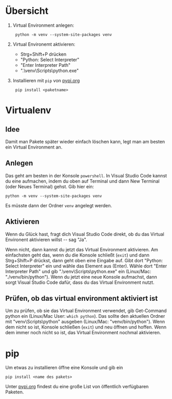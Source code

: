 # Übersicht

1. Virtual Environment anlegen:

        python -m venv --system-site-packages venv

1. Virtual Environemt aktivieren:
    - Strg+Shift+P drücken
    - "Python: Select Interpreter"
    - "Enter Interpreter Path"
    - ".\venv\Scripts\python.exe"

1. Installieren mit `pip` von [pypi.org](https://pypi.org/)

        pip install <paketname>

# Virtualenv

## Idee

Damit man Pakete später wieder einfach löschen kann, legt man am besten ein Virtual Environment an.

## Anlegen

Das geht am besten in der Konsole `powershell`.
In Visual Studio Code kannst du eine aufmachen, indem du oben auf Terminal und dann New Terminal (oder Neues Terminal) gehst.
Gib hier ein:

    python -m venv --system-site-packages venv

Es müsste dann der Ordner `venv` angelegt werden.

## Aktivieren

Wenn du Glück hast, fragt dich Visual Studio Code direkt, ob du das Virtual Environent aktivieren willst -- sag "Ja".

Wenn nicht, dann kannst du jetzt das Virtual Environment aktivieren.
Am einfachsten geht das, wenn du die Konsole schließt (`exit`) und dann Strg+Shift+P drückst, dann geht oben eine Eingabe auf.
Gibt dort "Python: Select Interpreter" ein und wähle das Element aus (Enter).
Wähle dort "Enter Interpreter Path" und gib ".\venv\Scripts\python.exe" ein (Linux/Mac: "./venv/bin/python").
Wenn du jetzt eine neue Konsole aufmachst, dann sorgt Visual Studio Code dafür, dass du das Virtual Environment nutzt.

## Prüfen, ob das virtual environment aktiviert ist

Um zu prüfen, ob sie das Virtual Environment verwendet, gib
    Get-Command python
ein (Linux/Mac User: `which python`).
Das sollte den aktuellen Ordner mit "venv\Scripts\python" ausgeben (Linux/Mac: "venv/bin/python").
Wenn dem nicht so ist, Konsole schließen (`exit`) und neu öffnen und hoffen.
Wenn dem immer noch nicht so ist, das Virtual Environment nochmal aktivieren.


# pip

Um etwas zu installieren öffne eine Konsole und gib ein

    pip install <name des pakets>

Unter
[pypi.org](https://pypi.org/)
findest du eine große List von öffentlich verfügbaren Paketen.